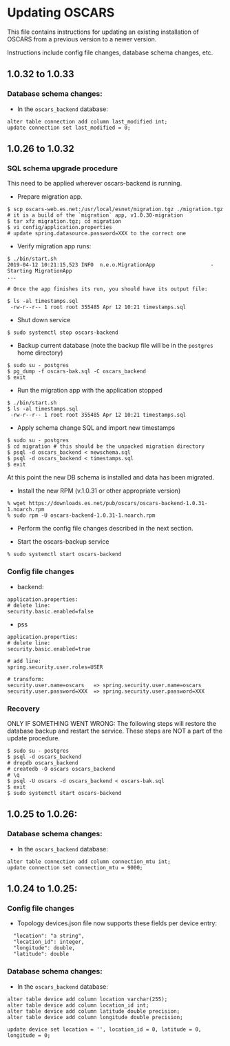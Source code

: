 # Updating OSCARS
This file contains instructions for updating an existing installation of OSCARS from a previous version to a newer version. 

Instructions include config file changes, database schema changes, etc.

## 1.0.32 to 1.0.33

### Database schema changes:

- In the `oscars_backend` database:

```
alter table connection add column last_modified int;
update connection set last_modified = 0;
```

## 1.0.26 to 1.0.32


### SQL schema upgrade procedure
This need to be applied wherever oscars-backend is running.
* Prepare migration app.
```
$ scp oscars-web.es.net:/usr/local/esnet/migration.tgz ./migration.tgz
# it is a build of the `migration` app, v1.0.30-migration
$ tar xfz migration.tgz; cd migration
$ vi config/application.properties
# update spring.datasource.password=XXX to the correct one
```
* Verify migration app runs:
```
$ ./bin/start.sh
2019-04-12 10:21:15,523 INFO  n.e.o.MigrationApp                  - Starting MigrationApp
...

# Once the app finishes its run, you should have its output file:

$ ls -al timestamps.sql
 -rw-r--r-- 1 root root 355485 Apr 12 10:21 timestamps.sql
```
* Shut down service
```
$ sudo systemctl stop oscars-backend
```
* Backup current database (note the backup file will be in the `postgres` home directory)
```
$ sudo su - postgres
$ pg_dump -f oscars-bak.sql -C oscars_backend
$ exit
```
* Run the migration app with the application stopped
```
$ ./bin/start.sh
$ ls -al timestamps.sql
 -rw-r--r-- 1 root root 355485 Apr 12 10:21 timestamps.sql

```
* Apply schema change SQL and import new timestamps 
```
$ sudo su - postgres
$ cd migration # this should be the unpacked migration directory
$ psql -d oscars_backend < newschema.sql
$ psql -d oscars_backend < timestamps.sql
$ exit
```
At this point the new DB schema is installed and data has been migrated.

* Install the new RPM (v.1.0.31 or other appropriate version) 
```
% wget https://downloads.es.net/pub/oscars/oscars-backend-1.0.31-1.noarch.rpm
% sudo rpm -U oscars-backend-1.0.31-1.noarch.rpm
```

* Perform the config file changes described in the next section.

* Start the oscars-backup service 
```
% sudo systemctl start oscars-backend
```

### Config file changes
- backend:
```
application.properties:
# delete line:
security.basic.enabled=false

```
- pss
```
application.properties:
# delete line:
security.basic.enabled=true

# add line:
spring.security.user.roles=USER

# transform:
security.user.name=oscars   => spring.security.user.name=oscars
security.user.password=XXX  => spring.security.user.password=XXX

```

### Recovery
ONLY IF SOMETHING WENT WRONG: The following steps will restore the
database backup and restart the service.  These steps are NOT a part
of the update procedure.
```
$ sudo su - postgres
$ psql -d oscars_backend
# dropdb oscars_backend
# createdb -O oscars oscars_backend
# \q
$ psql -U oscars -d oscars_backend < oscars-bak.sql
$ exit
$ sudo systemctl start oscars-backend
```

## 1.0.25 to 1.0.26:

### Database schema changes:

- In the `oscars_backend` database:

```
alter table connection add column connection_mtu int;
update connection set connection_mtu = 9000;
```


## 1.0.24 to 1.0.25:

### Config file changes

- Topology devices.json file now supports these fields per device entry:

```
  "location": "a string",
  "location_id": integer,
  "longitude": double,
  "latitude": double
```

### Database schema changes:

- In the `oscars_backend` database:

```
alter table device add column location varchar(255);
alter table device add column location_id int;
alter table device add column latitude double precision;
alter table device add column longitude double precision;

update device set location = '', location_id = 0, latitude = 0, longitude = 0;
```
